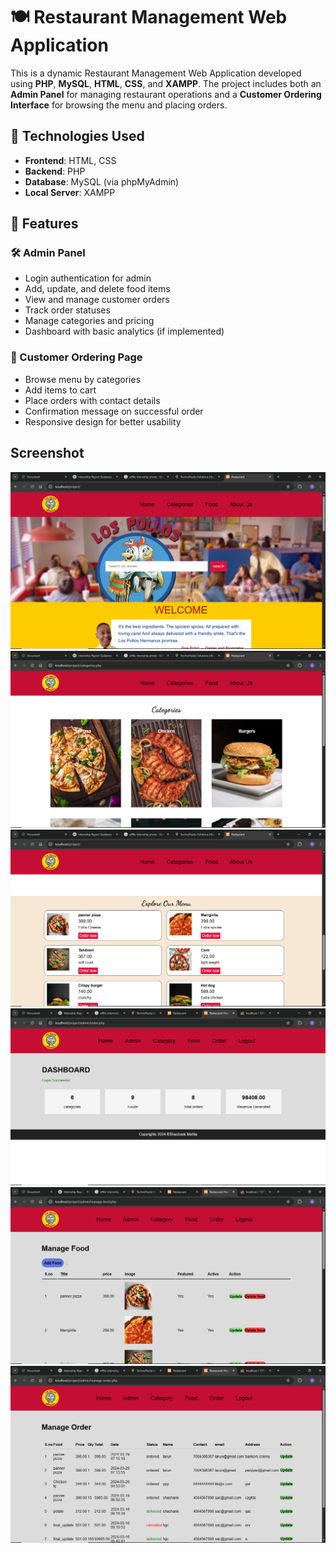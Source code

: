 # 🍽️ Restaurant Management Web Application

This is a dynamic Restaurant Management Web Application developed using **PHP**, **MySQL**, **HTML**, **CSS**, and **XAMPP**. The project includes both an **Admin Panel** for managing restaurant operations and a **Customer Ordering Interface** for browsing the menu and placing orders.

## 🔧 Technologies Used

- **Frontend**: HTML, CSS
- **Backend**: PHP
- **Database**: MySQL (via phpMyAdmin)
- **Local Server**: XAMPP

## 🎯 Features

### 🛠️ Admin Panel
- Login authentication for admin
- Add, update, and delete food items
- View and manage customer orders
- Track order statuses
- Manage categories and pricing
- Dashboard with basic analytics (if implemented)

### 🍔 Customer Ordering Page
- Browse menu by categories
- Add items to cart
- Place orders with contact details
- Confirmation message on successful order
- Responsive design for better usability

## Screenshot
![Alt Text](Screenshot/(1).png)
![Alt Text](Screenshot/(2).png)
![Alt Text](Screenshot/(3).png)
![Alt Text](Screenshot/(4).png)
![Alt Text](Screenshot/(5).png)
![Alt Text](Screenshot/(6).png)

